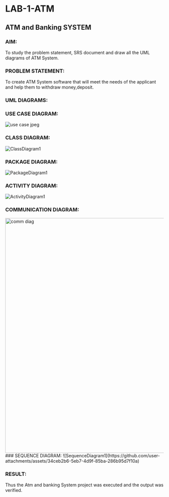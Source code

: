 # LAB-1-ATM
## ATM and Banking SYSTEM
### AIM: 
To study the problem statement, SRS document and draw all the UML diagrams of ATM
System.
### PROBLEM STATEMENT:
To create ATM System software that will meet the needs of the applicant and help them
to withdraw money,deposit.
### UML DIAGRAMS:
### USE CASE DIAGRAM:
![use case jpeg](https://github.com/user-attachments/assets/a893d078-d24b-4087-85ba-3bf3ee9563c1)
### CLASS DIAGRAM:
![ClassDiagram1](https://github.com/user-attachments/assets/51307547-a45d-440c-97d5-b52dcda18f56)
### PACKAGE DIAGRAM:
![PackageDiagram1](https://github.com/user-attachments/assets/6fc7f03f-92e1-4919-ae82-12adbcfc5990)
### ACTIVITY DIAGRAM:
![ActivityDiagram1](https://github.com/user-attachments/assets/9b0dabca-75e8-4d0e-9504-e70eabe57a04)
### COMMUNICATION DIAGRAM:
<img width="1032" height="747" alt="comm diag" src="https://github.com/user-attachments/assets/39823158-a565-42ea-9024-5bcecf29f354" />
### SEQUENCE DIAGRAM:
![SequenceDiagram1](https://github.com/user-attachments/assets/34ceb2b6-5eb7-4d9f-85ba-286b95d7f10a)

### RESULT: 
Thus the Atm and banking System project was executed and the output was verified.
